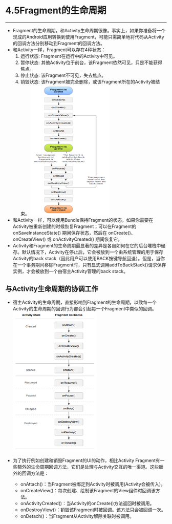 # 4.5Fragment的生命周期
---
* Fragment的生命周期，和Activity生命周期很像。事实上，如果你准备将一个现成的Android应用转换到使用Fragment，可能只需简单地将代码从Activity的回调方法分别移动到Fragment的回调方法。
* 和Activity一样，Fragment可以存在4种状态：
	1. 运行状态: Fragment在运行中的Activity中可见。
	2. 暂停状态: 其他Activity位于前台，该Fragment依然可见，只是不能获得焦点。
	3. 停止状态: 该Fragment不可见，失去焦点。
	4. 销毁状态: 该Fragment被完全删除，或该Fragment所在的Activity被结束。
![](4.1.png)
* 和Activity一样，可以使用Bundle保持Fragment的状态，如果你需要在Activity被重新创建的时候恢复Fragment；可以在Fragment的 onSaveInstanceState() 期间保存状态，然后在 onCreate()、onCreateView() 或 onActivityCreated() 期间恢复它。
* Activity和Fragment的生命周期最显著的差异是各自如何在它的后台堆栈中储存。默认情况下，Activity在停止后，它会被放到一个由系统管理的用于保存Activity的back stack（因此用户可以使用BACK按键导航回退）。但是，当你在一个事务期间移除Fragment时，只有显式调用addToBackStack()请求保存实例，才会被放到一个由宿主Activity管理的back stack。

## **与Activity生命周期的协调工作**
* 宿主Activity的生命周期，直接影响到Fragment的生命周期，以致每一个Activity的生命周期的回调行为都会引起每一个Fragment中类似的回调。  
![](4.2.png)

* 为了执行例如创建和销毁Fragment的UI的动作，相比Activity Fragment有一些额外的生命周期回调方法，它们是处理与Activity交互的唯一渠道。这些额外的回调方法是：
  * onAttach()：当Fragment被绑定到Activity时被调用(Activity会被传入)。
  * onCreateView()：每次创建、绘制该Fragment的View组件时回调该方法。
  * onActivityCreated()：当Activity的onCreate()方法返回时被调用。
  * onDestroyView()：销毁该Fragment时被回调。该方法只会被回调一次。
  * onDetach()：当Fragment从Activity解除关联时被调用。
